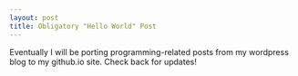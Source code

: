 ```yaml
---
layout: post
title: Obligatory "Hello World" Post
---
```


Eventually I will be porting programming-related posts from my wordpress blog to my github.io site. Check back for updates!
